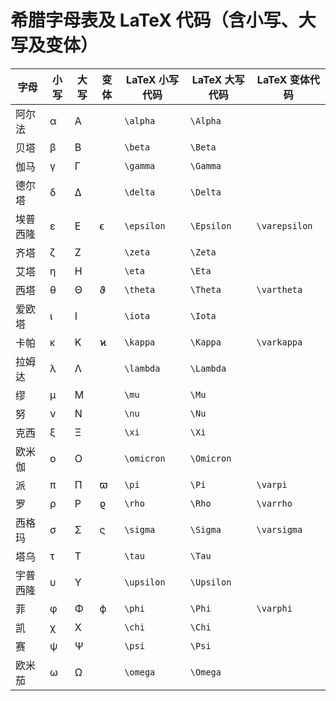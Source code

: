 # 希腊字母表及 LaTeX 代码（含小写、大写及变体）

| 字母   | 小写   | 大写   | 变体    | LaTeX 小写代码      | LaTeX 大写代码 | LaTeX 变体代码     |
|--------|--------|--------|---------|---------------------|----------------|--------------------|
| 阿尔法 | α      | Α      |         | `\alpha`            | `\Alpha`       |                    |
| 贝塔   | β      | Β      |         | `\beta`             | `\Beta`        |                    |
| 伽马   | γ      | Γ      |         | `\gamma`            | `\Gamma`       |                    |
| 德尔塔 | δ      | Δ      |         | `\delta`            | `\Delta`       |                    |
| 埃普西隆 | ε    | Ε      | ϵ       | `\epsilon`          | `\Epsilon`     | `\varepsilon`      |
| 齐塔   | ζ      | Ζ      |         | `\zeta`             | `\Zeta`        |                    |
| 艾塔   | η      | Η      |         | `\eta`              | `\Eta`         |                    |
| 西塔   | θ      | Θ      | ϑ       | `\theta`            | `\Theta`       | `\vartheta`        |
| 爱欧塔 | ι      | Ι      |         | `\iota`             | `\Iota`        |                    |
| 卡帕   | κ      | Κ      | ϰ       | `\kappa`            | `\Kappa`       | `\varkappa`        |
| 拉姆达 | λ      | Λ      |         | `\lambda`           | `\Lambda`      |                    |
| 缪     | μ      | Μ      |         | `\mu`               | `\Mu`          |                    |
| 努     | ν      | Ν      |         | `\nu`               | `\Nu`          |                    |
| 克西   | ξ      | Ξ      |         | `\xi`               | `\Xi`          |                    |
| 欧米伽 | ο      | Ο      |         | `\omicron`          | `\Omicron`     |                    |
| 派     | π      | Π      | ϖ       | `\pi`               | `\Pi`          | `\varpi`           |
| 罗     | ρ      | Ρ      | ϱ       | `\rho`              | `\Rho`         | `\varrho`          |
| 西格玛 | σ      | Σ      | ς       | `\sigma`            | `\Sigma`       | `\varsigma`        |
| 塔乌   | τ      | Τ      |         | `\tau`              | `\Tau`         |                    |
| 宇普西隆 | υ    | Υ      |         | `\upsilon`          | `\Upsilon`     |                    |
| 菲     | φ      | Φ      | ϕ       | `\phi`              | `\Phi`         | `\varphi`          |
| 凯     | χ      | Χ      |         | `\chi`              | `\Chi`         |                    |
| 赛     | ψ      | Ψ      |         | `\psi`              | `\Psi`         |                    |
| 欧米茄 | ω      | Ω      |         | `\omega`            | `\Omega`       |                    |
